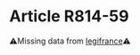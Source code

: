 # Article R814-59

⚠️Missing data from [legifrance](https://www.legifrance.gouv.fr/codes/article_lc/LEGIARTI000006270699)⚠️